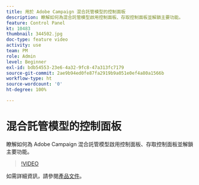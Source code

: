 ```yaml
---
title: 用於 Adobe Campaign 混合託管模型的控制面板
description: 瞭解如何為混合託管模型啟用控制面板、存取控制面板並解鎖主要功能。
feature: Control Panel
kt: 10483
thumbnail: 344502.jpg
doc-type: feature video
activity: use
team: PM
role: Admin
level: Beginner
exl-id: bdb54553-23e6-4a32-9fc8-47a313fc7179
source-git-commit: 2ae9b94ed0fe87fa2919b9a051e0ef4a80a1566b
workflow-type: ht
source-wordcount: '0'
ht-degree: 100%

---
```


# 混合託管模型的控制面板

瞭解如何為 Adobe Campaign 混合託管模型啟用控制面板、存取控制面板並解鎖主要功能。

>[!VIDEO](https://video.tv.adobe.com/v/344502?quality=12)

如需詳細資訊，請參閱[產品文件](https://experienceleague.adobe.com/docs/control-panel/using/instances-settings/external-accounts.html?lang=zh-Hant)。
